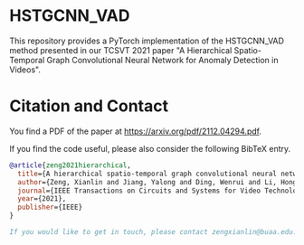 # HSTGCNN_VAD

This repository provides a PyTorch implementation of the HSTGCNN_VAD method presented in our TCSVT 2021 paper "A Hierarchical Spatio-Temporal Graph Convolutional Neural Network for Anomaly Detection in Videos".

# Citation and Contact

You find a PDF of the paper at https://arxiv.org/pdf/2112.04294.pdf.

If you find the code useful, please also consider the following BibTeX entry.

```BibTeX
@article{zeng2021hierarchical,
  title={A hierarchical spatio-temporal graph convolutional neural network for anomaly detection in videos},
  author={Zeng, Xianlin and Jiang, Yalong and Ding, Wenrui and Li, Hongguang and Hao, Yafeng and Qiu, Zifeng},
  journal={IEEE Transactions on Circuits and Systems for Video Technology},
  year={2021},
  publisher={IEEE}
}

If you would like to get in touch, please contact zengxianlin@buaa.edu.cn.
